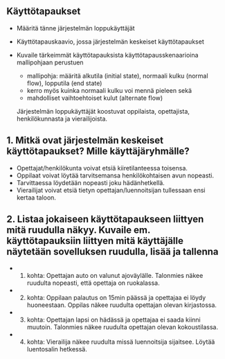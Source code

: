 ## Käyttötapaukset

* Määritä tänne järjestelmän loppukäyttäjät
* Käyttötapauskaavio, jossa järjestelmän keskeiset käyttötapaukset
* Kuvaile tärkeimmät käyttötapauksista käyttötapausskenaarioina mallipohjaan perustuen
  * mallipohja: määritä alkutila (initial state), normaali kulku (normal flow), lopputila (end state)
  * kerro myös kuinka normaali kulku voi mennä pieleen sekä
  * mahdolliset vaihtoehtoiset kulut (alternate flow)
  
  Järjestelmän loppukäyttäjät koostuvat oppilaista, opettajista, henkilökunnasta ja vierailijoista.
  


## 1. Mitkä ovat järjestelmän keskeiset käyttötapaukset? Mille käyttäjäryhmälle? ##
- Opettajat/henkilökunta voivat etsiä kiiretilanteessa toisensa.
- Oppilaat voivat löytää tarvitsemansa henkilökohtaisen avun nopeasti.
- Tarvittaessa löydetään nopeasti joku hädänhetkellä.
- Vierailijat voivat etsiä tietyn opettajan/luennoitsijan tullessaan ensi kertaa taloon.


## 2. Listaa jokaiseen käyttötapaukseen liittyen mitä ruudulla näkyy. Kuvaile em. käyttötapauksiin liittyen mitä käyttäjälle näytetään sovelluksen ruudulla, lisää ja tallenna ##
- 1. kohta: Opettajan auto on valunut ajoväylälle. Talonmies näkee ruudulta nopeasti, että opettaja on ruokalassa.
- 2. kohta: Oppilaan palautus on 15min päässä ja opettajaa ei löydy huoneestaan.
			Oppilas näkee ruudulta opettajan olevan kirjastossa.
- 3. kohta: Opettajan lapsi on hädässä ja opettajaa ei saada kiinni muutoin. Talonmies näkee ruudulta
			opettajan olevan kokoustilassa.
- 4. kohta: Vierailija näkee ruudulta missä luennoitsija sijaitsee. Löytää luentosalin hetkessä.